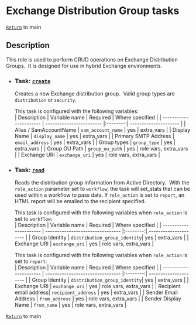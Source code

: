 # Exchange Distribution Group tasks

[`Return`](/README.md) to main

## Description

This role is used to perform CRUD operations on Exchange Distribution Groups.&nbsp; It is designed for use in hybrid Exchange environments.  

- ### Task: [`create`](/exchange-distribution-group/create/)

  Creates a new Exchange distribution group.&nbsp; Valid group types are ```distribution``` or ```security```.  

   This task is configured with the following variables:  
   | Description            | Variable name            | Required | Where specified       |
   | ---------------------- | ------------------------ |:--------:| --------------------- |
   | Alias / SamAccountName | ```sam_account_name```   | yes      | extra_vars            |
   | Display Name           | ```display_name```       | yes      | extra_vars            |
   | Primary SMTP Address   | ```email_address```      | yes      | extra_vars            |
   | Group types            | ```group_type```         | yes      | extra_vars            |
   | Group OU Path          | ```group_ou_path```      | yes      | role vars, extra_vars |
   | Exchange URI           | ```exchange_uri```       | yes      | role vars, extra_vars |

- ### Task: [`read`](/exchange-distribution-group/read/)

  Reads the distribution group information from Active Directory.&nbsp; With the ```role_action``` parameter set to ```workflow```, the task will set_stats that can be used within a workflow to pass data.  If ```role_action``` is set to ```report```, an HTML report will be emailed to the recipient specified.  

   This task is configured with the following variables when ```role_action``` is set to ```workflow```:  
   | Description            | Variable name                    | Required | Where specified       |
   | ---------------------- | -------------------------------- |:--------:| --------------------- |
   | Group Identity         | ```distribution_group_identity```| yes      | extra_vars            |
   | Exchange URI           | ```exchange_uri```               | yes      | role vars, extra_vars |
  
   This task is configured with the following variables when ```role_action``` is set to ```report```:  
   | Description            | Variable name                    | Required | Where specified       |
   | ---------------------- | -------------------------------- |:--------:| --------------------- |
   | Group Identity         | ```distribution_group_identity```| yes      | extra_vars            |
   | Exchange URI           | ```exchange_uri```               | yes      | role vars, extra_vars |
   | Recipient email address| ```recipient_address```          | yes      | extra_vars            |
   | Sender Email Address   | ```from_address```               | yes      | role vars, extra_vars |
   | Sender Display Name    | ```from_name```                  | yes      | role vars, extra_vars |

[`Return`](/README.md) to main
